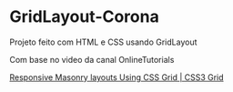 # GridLayout-Corona
Projeto feito com HTML e CSS usando GridLayout

Com base no video da canal OnlineTutorials

[Responsive Masonry layouts Using CSS Grid | CSS3 Grid](https://www.youtube.com/watch?v=icnZSJbNsEM)
